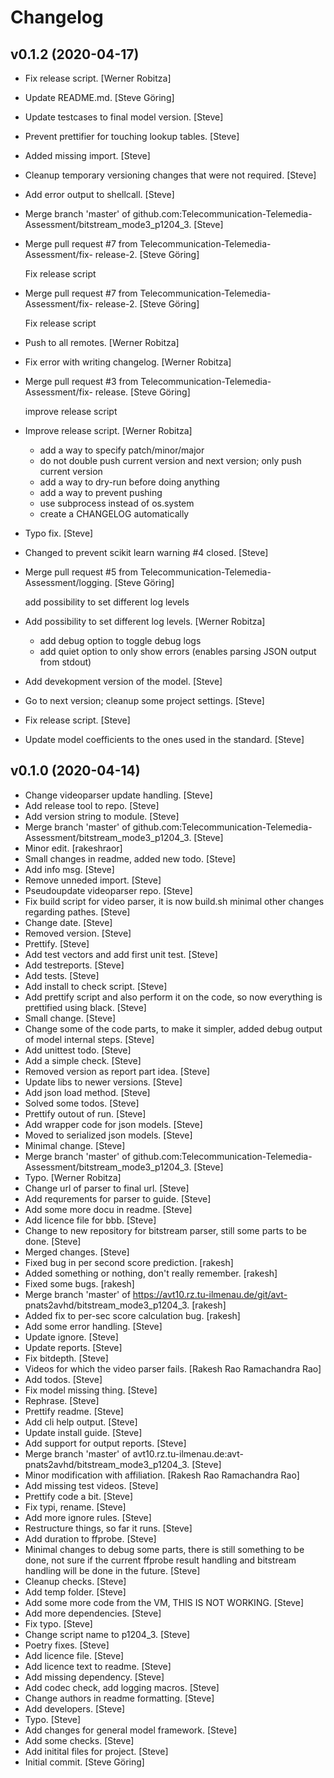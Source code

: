Changelog
=========


v0.1.2 (2020-04-17)
-------------------
- Fix release script. [Werner Robitza]
- Update README.md. [Steve Göring]
- Update testcases to final model version. [Steve]
- Prevent prettifier for touching lookup tables. [Steve]
- Added missing import. [Steve]
- Cleanup temporary versioning changes that were not required. [Steve]
- Add error output to shellcall. [Steve]
- Merge branch 'master' of github.com:Telecommunication-Telemedia-
  Assessment/bitstream_mode3_p1204_3. [Steve]
- Merge pull request #7 from Telecommunication-Telemedia-Assessment/fix-
  release-2. [Steve Göring]

  Fix release script
- Merge pull request #7 from Telecommunication-Telemedia-Assessment/fix-
  release-2. [Steve Göring]

  Fix release script
- Push to all remotes. [Werner Robitza]
- Fix error with writing changelog. [Werner Robitza]
- Merge pull request #3 from Telecommunication-Telemedia-Assessment/fix-
  release. [Steve Göring]

  improve release script
- Improve release script. [Werner Robitza]

  - add a way to specify patch/minor/major
  - do not double push current version and next version; only push current version
  - add a way to dry-run before doing anything
  - add a way to prevent pushing
  - use subprocess instead of os.system
  - create a CHANGELOG automatically
- Typo fix. [Steve]
- Changed to prevent scikit learn warning #4 closed. [Steve]
- Merge pull request #5 from Telecommunication-Telemedia-
  Assessment/logging. [Steve Göring]

  add possibility to set different log levels
- Add possibility to set different log levels. [Werner Robitza]

  - add debug option to toggle debug logs
  - add quiet option to only show errors (enables parsing JSON output from stdout)
- Add devekopment version of the model. [Steve]
- Go to next version; cleanup some project settings. [Steve]
- Fix release script. [Steve]
- Update model coefficients to the ones used in the standard. [Steve]


v0.1.0 (2020-04-14)
-------------------
- Change videoparser update handling. [Steve]
- Add release tool to repo. [Steve]
- Add version string to module. [Steve]
- Merge branch 'master' of github.com:Telecommunication-Telemedia-
  Assessment/bitstream_mode3_p1204_3. [Steve]
- Minor edit. [rakeshraor]
- Small changes in readme, added new todo. [Steve]
- Add info msg. [Steve]
- Remove unneded import. [Steve]
- Pseudoupdate videoparser repo. [Steve]
- Fix build script for video parser, it is now build.sh minimal other
  changes regarding pathes. [Steve]
- Change date. [Steve]
- Removed version. [Steve]
- Prettify. [Steve]
- Add test vectors and add first unit test. [Steve]
- Add testreports. [Steve]
- Add tests. [Steve]
- Add install to check script. [Steve]
- Add prettify script and also perform it on the code, so now everything
  is prettified using black. [Steve]
- Small change. [Steve]
- Change some of the code parts, to make it simpler, added debug output
  of model internal steps. [Steve]
- Add unittest todo. [Steve]
- Add a simple check. [Steve]
- Removed version as report part idea. [Steve]
- Update libs to newer versions. [Steve]
- Add json load method. [Steve]
- Solved some todos. [Steve]
- Prettify outout of run. [Steve]
- Add wrapper code for json models. [Steve]
- Moved to serialized json models. [Steve]
- Minimal change. [Steve]
- Merge branch 'master' of github.com:Telecommunication-Telemedia-
  Assessment/bitstream_mode3_p1204_3. [Steve]
- Typo. [Werner Robitza]
- Change url of parser to final url. [Steve]
- Add requrements for parser to guide. [Steve]
- Add some more docu in readme. [Steve]
- Add licence file for bbb. [Steve]
- Change to new repository for bitstream parser, still some parts to be
  done. [Steve]
- Merged changes. [Steve]
- Fixed bug in per second score prediction. [rakesh]
- Added something or nothing, don't really remember. [rakesh]
- Fixed some bugs. [rakesh]
- Merge branch 'master' of https://avt10.rz.tu-ilmenau.de/git/avt-
  pnats2avhd/bitstream_mode3_p1204_3. [rakesh]
- Added fix to per-sec score calculation bug. [rakesh]
- Add some error handling. [Steve]
- Update ignore. [Steve]
- Update reports. [Steve]
- Fix bitdepth. [Steve]
- Videos for which the video parser fails. [Rakesh Rao Ramachandra Rao]
- Add todos. [Steve]
- Fix model missing thing. [Steve]
- Rephrase. [Steve]
- Prettify readme. [Steve]
- Add cli help output. [Steve]
- Update install guide. [Steve]
- Add support for output reports. [Steve]
- Merge branch 'master' of avt10.rz.tu-ilmenau.de:avt-
  pnats2avhd/bitstream_mode3_p1204_3. [Steve]
- Minor modification with affiliation. [Rakesh Rao Ramachandra Rao]
- Add missing test videos. [Steve]
- Prettify code a bit. [Steve]
- Fix typi, rename. [Steve]
- Add more ignore rules. [Steve]
- Restructure things, so far it runs. [Steve]
- Add duration to ffprobe. [Steve]
- Minimal changes to debug some parts, there is still something to be
  done, not sure if the current ffprobe result handling and bitstream
  handling will be done in the future. [Steve]
- Cleanup checks. [Steve]
- Add temp folder. [Steve]
- Add some more code from the VM, THIS IS NOT WORKING. [Steve]
- Add more dependencies. [Steve]
- Fix typo. [Steve]
- Change script name to p1204_3. [Steve]
- Poetry fixes. [Steve]
- Add licence file. [Steve]
- Add licence text to readme. [Steve]
- Add missing dependency. [Steve]
- Add codec check, add logging macros. [Steve]
- Change authors in readme formatting. [Steve]
- Add developers. [Steve]
- Typo. [Steve]
- Add changes for general model framework. [Steve]
- Add some checks. [Steve]
- Add initital files for project. [Steve]
- Initial commit. [Steve Göring]


